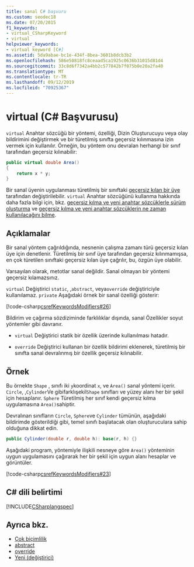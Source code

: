 ```yaml
---
title: sanal C# başvuru
ms.custom: seodec18
ms.date: 07/20/2015
f1_keywords:
- virtual_CSharpKeyword
- virtual
helpviewer_keywords:
- virtual keyword [C#]
ms.assetid: 5da9abae-bc1e-434f-8bea-3601b8dcb3b2
ms.openlocfilehash: 586e50818fc8ceaad5ca1925c0636b31015d81d4
ms.sourcegitcommit: 33c8d6f7342a4bb2c577842b7f075b0e20a2fa40
ms.translationtype: MT
ms.contentlocale: tr-TR
ms.lasthandoff: 09/12/2019
ms.locfileid: "70925367"
---
```

# <a name="virtual-c-reference"></a>virtual (C# Başvurusu)

`virtual` Anahtar sözcüğü bir yöntemi, özelliği, Dizin Oluşturucuyu veya olay bildirimini değiştirmek ve bir türetilmiş sınıfta geçersiz kılınmasına izin vermek için kullanılır. Örneğin, bu yöntem onu devralan herhangi bir sınıf tarafından geçersiz kılınabilir:

```csharp
public virtual double Area() 
{
    return x * y;
}
```

Bir sanal üyenin uygulanması türetilmiş bir sınıftaki [geçersiz kılan bir üye](override.md) tarafından değiştirilebilir. `virtual` Anahtar sözcüğünü kullanma hakkında daha fazla bilgi için, bkz. [geçersiz kılma ve yeni anahtar sözcüklerle sürüm oluşturma](../../programming-guide/classes-and-structs/versioning-with-the-override-and-new-keywords.md) ve [geçersiz kılma ve yeni anahtar sözcüklerin ne zaman kullanılacağını bilme](../../programming-guide/classes-and-structs/knowing-when-to-use-override-and-new-keywords.md).

## <a name="remarks"></a>Açıklamalar

Bir sanal yöntem çağrıldığında, nesnenin çalışma zamanı türü geçersiz kılan üye için denetlenir. Türetilmiş bir sınıf üye tarafından geçersiz kılınmamışsa, en çok türetilen sınıftaki geçersiz kılan üye çağrılır, bu, özgün üye olabilir.

Varsayılan olarak, metotlar sanal değildir. Sanal olmayan bir yöntemi geçersiz kılamazsınız.

`virtual` Değiştirici `static`, ,`abstract`, veya`override` değiştiriciyle kullanılamaz. `private` Aşağıdaki örnek bir sanal özelliği gösterir:

[!code-csharp[csrefKeywordsModifiers#26](~/samples/snippets/csharp/VS_Snippets_VBCSharp/csrefKeywordsModifiers/CS/csrefKeywordsModifiers.cs#26)]

Bildirim ve çağırma sözdiziminde farklılıklar dışında, sanal Özellikler soyut yöntemler gibi davranır.

- `virtual` Değiştirici statik bir özellik üzerinde kullanılması hatadır.

- `override` Değiştirici kullanan bir özellik bildirimi eklenerek, türetilmiş bir sınıfta sanal devralınmış bir özellik geçersiz kılınabilir.

## <a name="example"></a>Örnek

Bu örnekte `Shape` , sınıfı iki `y`koordinat `x`, ve `Area()` sanal yöntemi içerir. `Circle`, ,`Cylinder`Ve gibifarklışekil`Shape` sınıfları ve yüzey alanı her bir şekil için hesaplanır. `Sphere` Türetilmiş her sınıf kendi geçersiz kılma uygulamasına `Area()`sahiptir.

Devralınan sınıfların `Circle`, `Sphere`ve `Cylinder` tümünün, aşağıdaki bildirimde gösterildiği gibi, temel sınıfı başlatacak olan oluşturuculara sahip olduğuna dikkat edin.

```csharp
public Cylinder(double r, double h): base(r, h) {}
```

Aşağıdaki program, yöntemiyle ilişkili nesneye göre `Area()` yönteminin uygun uygulamasını çağırarak her bir şekil için uygun alanı hesaplar ve görüntüler.

[!code-csharp[csrefKeywordsModifiers#23](~/samples/snippets/csharp/VS_Snippets_VBCSharp/csrefKeywordsModifiers/CS/csrefKeywordsModifiers.cs#23)]

## <a name="c-language-specification"></a>C# dili belirtimi

[!INCLUDE[CSharplangspec](~/includes/csharplangspec-md.md)]

## <a name="see-also"></a>Ayrıca bkz.

- [Çok biçimlilik](../../programming-guide/classes-and-structs/polymorphism.md)
- [abstract](abstract.md)
- [override](override.md)
- [Yeni (değiştirici)](new-modifier.md)
